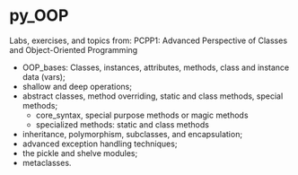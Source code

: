 # py_OOP
Labs, exercises, and topics from:
PCPP1: Advanced Perspective of Classes and Object-Oriented Programming
 
- OOP_bases: Classes, instances, attributes, methods, class and instance data (vars);	
- shallow and deep operations;
- abstract classes, method overriding, static and class methods, special methods;
    - core_syntax, special purpose methods or magic methods
	- specialized methods: static and class methods
- inheritance, polymorphism, subclasses, and encapsulation;
- advanced exception handling techniques;
- the pickle and shelve modules;
- metaclasses.
